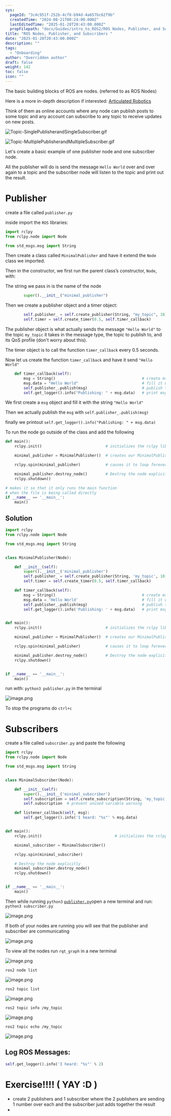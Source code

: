 ```yaml
---
sys:
  pageId: "3c4c951f-252b-4cf8-b94d-4a657bc62f9b"
  createdTime: "2024-08-21T00:24:00.000Z"
  lastEditedTime: "2025-01-28T20:43:00.000Z"
  propFilepath: "docs/Guides/intro_to_ROS2/ROS Nodes, Publisher, and Subscribers .md"
title: "ROS Nodes, Publisher, and Subscribers "
date: "2025-01-28T20:43:00.000Z"
description: ""
tags:
  - "Onboarding"
author: "Overridden author"
draft: false
weight: 142
toc: false
icon: ""
---
```


The basic building blocks of ROS are nodes. (referred to as ROS Nodes)

Here is a more in-depth description if interested: [Articulated Robotics](https://articulatedrobotics.xyz/tutorials/ready-for-ros/ros-overview#2-nodes)

Think of them as online accounts where any node can publish posts to some topic and any account can subscribe to any topic to receive updates on new posts.

![Topic-SinglePublisherandSingleSubscriber.gif](https://docs.ros.org/en/humble/_images/Topic-SinglePublisherandSingleSubscriber.gif)

![Topic-MultiplePublisherandMultipleSubscriber.gif](https://docs.ros.org/en/humble/_images/Topic-MultiplePublisherandMultipleSubscriber.gif)

Let's create a basic example of one publisher node and one subscriber node.

All the publisher will do is send the message `Hello World` over and over again to a topic and the subscriber node will listen to the topic and print out the result.

# Publisher

create a file called `publisher.py` 

inside import the `ROS` libraries:

```python
import rclpy
from rclpy.node import Node

from std_msgs.msg import String
```

Then create a class called `MinimalPublisher` and have it extend the `Node` class we imported.

Then in the constructor, we first run the parent class’s constructor, `Node`, with:

The string we pass in is the name of the node

```python
        super().__init__("minimal_publisher")
```

Then we create a publisher object and a timer object:

```python
        self.publisher_ = self.create_publisher(String, "my_topic", 10)
        self.timer = self.create_timer(0.5, self.timer_callback)
```

The publisher object is what actually sends the message `"Hello World"` to the topic `my_topic` it takes in the message type, the topic to publish to, and its QoS profile (don't worry about this).

The timer object is to call the function `timer_callback` every 0.5 seconds.

Now let us create the function `timer_callback` and have it send `"Hello World"`

```python
    def timer_callback(self):
        msg = String()                                      # create msg object
        msg.data = "Hello World"                            # fill it with data
        self.publisher_.publish(msg)                        # publish the message
        self.get_logger().info("Publishing: " + msg.data)   # print msg
```

We first create a `msg` object and fill it with the string `"Hello World"`

Then we actually publish the `msg` with `self.publisher_.publish(msg)`

finally we printout `self.get_logger().info("Publishing: " + msg.data)`

To run the node go outside of the class and add the following

```python
def main():
    rclpy.init()                            # initializes the rclpy library

    minimal_publisher = MinimalPublisher()  # creates our MinimalPublisher object

    rclpy.spin(minimal_publisher)           # causes it to loop forever

    minimal_publisher.destroy_node()        # Destroy the node explicitly
    rclpy.shutdown()

# makes it so that it only runs the main function
# when the file is being called directly
if __name__ == '__main__': 
    main()
```

## Solution

```python
import rclpy
from rclpy.node import Node

from std_msgs.msg import String


class MinimalPublisher(Node):

    def __init__(self):
        super().__init__('minimal_publisher')
        self.publisher_ = self.create_publisher(String, 'my_topic', 10)
        self.timer = self.create_timer(0.5, self.timer_callback)

    def timer_callback(self):
        msg = String()                                      # create msg object
        msg.data = 'Hello World'                            # fill it with data
        self.publisher_.publish(msg)                        # publish the message
        self.get_logger().info('Publishing: ' + msg.data)   # print msg


def main():
    rclpy.init()                            # initializes the rclpy library

    minimal_publisher = MinimalPublisher()  # creates our MinimalPublisher object

    rclpy.spin(minimal_publisher)           # causes it to loop forever

    minimal_publisher.destroy_node()        # Destroy the node explicitly
    rclpy.shutdown()


if __name__ == '__main__':
    main()
```

run with: `python3 publisher.py` in the terminal

![image.png](https://prod-files-secure.s3.us-west-2.amazonaws.com/d518164a-d88e-44d1-a4ee-3adb3bd8bce0/9214accb-ad5b-44f1-a31c-b3167c59138b/image.png?X-Amz-Algorithm=AWS4-HMAC-SHA256&X-Amz-Content-Sha256=UNSIGNED-PAYLOAD&X-Amz-Credential=ASIAZI2LB466UTYT2D3Q%2F20250226%2Fus-west-2%2Fs3%2Faws4_request&X-Amz-Date=20250226T131658Z&X-Amz-Expires=3600&X-Amz-Security-Token=IQoJb3JpZ2luX2VjECQaCXVzLXdlc3QtMiJHMEUCIGpfl7JcTB6cCcfyz%2FeJM2%2FllCCuhAfcDjN%2BURbyPRHDAiEA5n3l2e3TSyEt0deeRkJrd1i1I4VTq0wxyy1MhD592n0q%2FwMIXRAAGgw2Mzc0MjMxODM4MDUiDLTxV9tpMtZltsheKSrcA7ugc85hGoAZI9AcPEB%2F2EvgVFFJZat1FUk0SUYQ2xV4bGtK3FpVdDp9l9BBTIIqSkC7bTDa191fuiv9WvBw7C3h4CR%2FFEbTO4J5dwWjrWmNsEHOd2hdo%2B4%2FMC4C2%2BPJ%2BAQPoA1N5ioiZtZ9y%2BjGJEI4w0h7BPSJ1r7hbwGhQZ9LU%2Fz04CeeqjTRnQRON76xOQmM3x%2BleZ703rcFLiRFyYF7s00bGmJflwmRgAhpe1LgBaFDariFuyYGBBnZWtE0x6FM%2FP9vL5cC1o9Kcoczr45wwQXwpTF9Cs4Scmbgzwgmho5AEN4E5XfGEYhbQivMba8J795KaTSWPlfbLzRKYt3AreudkNnTmDch6GXGPvSrNv5LR0qgRD2ZNXEu5szX15VtcTFzK7mFfvBCZf9HARWfq1jwR6q14Gv41u5gT4ew249oCwlcCpWGVLmKF7Y6kzgODI9xuDvd8thi3AkUYW5vQFv7hVgCJIoxQaFaEj7ZhMFyQRwF3PZuOI78BxubRiUWqh%2FgzKQcrAHAvIj9prO%2B7N84GUx4m4UNmAMpIfEYB1%2FL0OXlLklViG%2BwP1e9ITU2nygI0LWmHekOdbdmDKnUH3n7w4Hg4chPHxMj%2Ba9VAGY19RKk%2BsX0TrdOMIeI%2FL0GOqUB6ALfrj2Ti7rUIIRCGdeLONcL5K6CqxAFM2mDd3xAdN1lWkY5ib10EGnGpXrsF0nQUcwjbbW3rix5tQ9xuAtm5xoVYcHCqyn8EtW2%2FxCr7AJRsDjDrY%2FOsOhgrvW8wSjRtTvGAyxqmCn2jRisXXd7C8QLQ0huIGcYRjI8AN6MXOZNH9RuC%2BRBG2r05ySdinFYXcUWeehE2ukguqeP6oj%2FgaEKiyU%2F&X-Amz-Signature=cada89d7450c3f890cc1196395b6c1c1a09f16814f9d75a37fcb93eaf9912840&X-Amz-SignedHeaders=host&x-id=GetObject)

To stop the programs do `ctrl+c`

# Subscribers

create a file called `subscriber.py` and paste the following

```python
import rclpy
from rclpy.node import Node

from std_msgs.msg import String


class MinimalSubscriber(Node):

    def __init__(self):
        super().__init__('minimal_subscriber')
        self.subscription = self.create_subscription(String, 'my_topic', self.listener_callback, 10)
        self.subscription  # prevent unused variable warning

    def listener_callback(self, msg):
        self.get_logger().info('I heard: "%s"' % msg.data)


def main():
    rclpy.init()                                # initializes the rclpy library

    minimal_subscriber = MinimalSubscriber()

    rclpy.spin(minimal_subscriber)

    # Destroy the node explicitly
    minimal_subscriber.destroy_node()
    rclpy.shutdown()


if __name__ == '__main__':
    main()
```

Then while running `python3` [`publisher.py`](http://publisher.py/)open a new terminal and run: `python3 subscriber.py` 

![image.png](https://prod-files-secure.s3.us-west-2.amazonaws.com/d518164a-d88e-44d1-a4ee-3adb3bd8bce0/611fccf2-c738-4dbd-94e9-98f209092866/image.png?X-Amz-Algorithm=AWS4-HMAC-SHA256&X-Amz-Content-Sha256=UNSIGNED-PAYLOAD&X-Amz-Credential=ASIAZI2LB466UTYT2D3Q%2F20250226%2Fus-west-2%2Fs3%2Faws4_request&X-Amz-Date=20250226T131658Z&X-Amz-Expires=3600&X-Amz-Security-Token=IQoJb3JpZ2luX2VjECQaCXVzLXdlc3QtMiJHMEUCIGpfl7JcTB6cCcfyz%2FeJM2%2FllCCuhAfcDjN%2BURbyPRHDAiEA5n3l2e3TSyEt0deeRkJrd1i1I4VTq0wxyy1MhD592n0q%2FwMIXRAAGgw2Mzc0MjMxODM4MDUiDLTxV9tpMtZltsheKSrcA7ugc85hGoAZI9AcPEB%2F2EvgVFFJZat1FUk0SUYQ2xV4bGtK3FpVdDp9l9BBTIIqSkC7bTDa191fuiv9WvBw7C3h4CR%2FFEbTO4J5dwWjrWmNsEHOd2hdo%2B4%2FMC4C2%2BPJ%2BAQPoA1N5ioiZtZ9y%2BjGJEI4w0h7BPSJ1r7hbwGhQZ9LU%2Fz04CeeqjTRnQRON76xOQmM3x%2BleZ703rcFLiRFyYF7s00bGmJflwmRgAhpe1LgBaFDariFuyYGBBnZWtE0x6FM%2FP9vL5cC1o9Kcoczr45wwQXwpTF9Cs4Scmbgzwgmho5AEN4E5XfGEYhbQivMba8J795KaTSWPlfbLzRKYt3AreudkNnTmDch6GXGPvSrNv5LR0qgRD2ZNXEu5szX15VtcTFzK7mFfvBCZf9HARWfq1jwR6q14Gv41u5gT4ew249oCwlcCpWGVLmKF7Y6kzgODI9xuDvd8thi3AkUYW5vQFv7hVgCJIoxQaFaEj7ZhMFyQRwF3PZuOI78BxubRiUWqh%2FgzKQcrAHAvIj9prO%2B7N84GUx4m4UNmAMpIfEYB1%2FL0OXlLklViG%2BwP1e9ITU2nygI0LWmHekOdbdmDKnUH3n7w4Hg4chPHxMj%2Ba9VAGY19RKk%2BsX0TrdOMIeI%2FL0GOqUB6ALfrj2Ti7rUIIRCGdeLONcL5K6CqxAFM2mDd3xAdN1lWkY5ib10EGnGpXrsF0nQUcwjbbW3rix5tQ9xuAtm5xoVYcHCqyn8EtW2%2FxCr7AJRsDjDrY%2FOsOhgrvW8wSjRtTvGAyxqmCn2jRisXXd7C8QLQ0huIGcYRjI8AN6MXOZNH9RuC%2BRBG2r05ySdinFYXcUWeehE2ukguqeP6oj%2FgaEKiyU%2F&X-Amz-Signature=32cdcb6a40186678c92b9a3584eb06d286c864d96bde2d997b6ee5dfa0149458&X-Amz-SignedHeaders=host&x-id=GetObject)

If both of your nodes are running you will see that the publisher and subscriber are communicating

![image.png](https://prod-files-secure.s3.us-west-2.amazonaws.com/d518164a-d88e-44d1-a4ee-3adb3bd8bce0/eea428b5-1cf0-43bb-a30b-81cbaf6c5c78/image.png?X-Amz-Algorithm=AWS4-HMAC-SHA256&X-Amz-Content-Sha256=UNSIGNED-PAYLOAD&X-Amz-Credential=ASIAZI2LB466UTYT2D3Q%2F20250226%2Fus-west-2%2Fs3%2Faws4_request&X-Amz-Date=20250226T131658Z&X-Amz-Expires=3600&X-Amz-Security-Token=IQoJb3JpZ2luX2VjECQaCXVzLXdlc3QtMiJHMEUCIGpfl7JcTB6cCcfyz%2FeJM2%2FllCCuhAfcDjN%2BURbyPRHDAiEA5n3l2e3TSyEt0deeRkJrd1i1I4VTq0wxyy1MhD592n0q%2FwMIXRAAGgw2Mzc0MjMxODM4MDUiDLTxV9tpMtZltsheKSrcA7ugc85hGoAZI9AcPEB%2F2EvgVFFJZat1FUk0SUYQ2xV4bGtK3FpVdDp9l9BBTIIqSkC7bTDa191fuiv9WvBw7C3h4CR%2FFEbTO4J5dwWjrWmNsEHOd2hdo%2B4%2FMC4C2%2BPJ%2BAQPoA1N5ioiZtZ9y%2BjGJEI4w0h7BPSJ1r7hbwGhQZ9LU%2Fz04CeeqjTRnQRON76xOQmM3x%2BleZ703rcFLiRFyYF7s00bGmJflwmRgAhpe1LgBaFDariFuyYGBBnZWtE0x6FM%2FP9vL5cC1o9Kcoczr45wwQXwpTF9Cs4Scmbgzwgmho5AEN4E5XfGEYhbQivMba8J795KaTSWPlfbLzRKYt3AreudkNnTmDch6GXGPvSrNv5LR0qgRD2ZNXEu5szX15VtcTFzK7mFfvBCZf9HARWfq1jwR6q14Gv41u5gT4ew249oCwlcCpWGVLmKF7Y6kzgODI9xuDvd8thi3AkUYW5vQFv7hVgCJIoxQaFaEj7ZhMFyQRwF3PZuOI78BxubRiUWqh%2FgzKQcrAHAvIj9prO%2B7N84GUx4m4UNmAMpIfEYB1%2FL0OXlLklViG%2BwP1e9ITU2nygI0LWmHekOdbdmDKnUH3n7w4Hg4chPHxMj%2Ba9VAGY19RKk%2BsX0TrdOMIeI%2FL0GOqUB6ALfrj2Ti7rUIIRCGdeLONcL5K6CqxAFM2mDd3xAdN1lWkY5ib10EGnGpXrsF0nQUcwjbbW3rix5tQ9xuAtm5xoVYcHCqyn8EtW2%2FxCr7AJRsDjDrY%2FOsOhgrvW8wSjRtTvGAyxqmCn2jRisXXd7C8QLQ0huIGcYRjI8AN6MXOZNH9RuC%2BRBG2r05ySdinFYXcUWeehE2ukguqeP6oj%2FgaEKiyU%2F&X-Amz-Signature=03c96153f144790be02b665936ed15fd2ced9cbafb1df9eca525cf97cae5bcf0&X-Amz-SignedHeaders=host&x-id=GetObject)

To view all the nodes run `rqt_graph` in a new terminal

![image.png](https://prod-files-secure.s3.us-west-2.amazonaws.com/d518164a-d88e-44d1-a4ee-3adb3bd8bce0/1d98e964-4318-4d62-b5c4-8c8f78368598/image.png?X-Amz-Algorithm=AWS4-HMAC-SHA256&X-Amz-Content-Sha256=UNSIGNED-PAYLOAD&X-Amz-Credential=ASIAZI2LB466UTYT2D3Q%2F20250226%2Fus-west-2%2Fs3%2Faws4_request&X-Amz-Date=20250226T131658Z&X-Amz-Expires=3600&X-Amz-Security-Token=IQoJb3JpZ2luX2VjECQaCXVzLXdlc3QtMiJHMEUCIGpfl7JcTB6cCcfyz%2FeJM2%2FllCCuhAfcDjN%2BURbyPRHDAiEA5n3l2e3TSyEt0deeRkJrd1i1I4VTq0wxyy1MhD592n0q%2FwMIXRAAGgw2Mzc0MjMxODM4MDUiDLTxV9tpMtZltsheKSrcA7ugc85hGoAZI9AcPEB%2F2EvgVFFJZat1FUk0SUYQ2xV4bGtK3FpVdDp9l9BBTIIqSkC7bTDa191fuiv9WvBw7C3h4CR%2FFEbTO4J5dwWjrWmNsEHOd2hdo%2B4%2FMC4C2%2BPJ%2BAQPoA1N5ioiZtZ9y%2BjGJEI4w0h7BPSJ1r7hbwGhQZ9LU%2Fz04CeeqjTRnQRON76xOQmM3x%2BleZ703rcFLiRFyYF7s00bGmJflwmRgAhpe1LgBaFDariFuyYGBBnZWtE0x6FM%2FP9vL5cC1o9Kcoczr45wwQXwpTF9Cs4Scmbgzwgmho5AEN4E5XfGEYhbQivMba8J795KaTSWPlfbLzRKYt3AreudkNnTmDch6GXGPvSrNv5LR0qgRD2ZNXEu5szX15VtcTFzK7mFfvBCZf9HARWfq1jwR6q14Gv41u5gT4ew249oCwlcCpWGVLmKF7Y6kzgODI9xuDvd8thi3AkUYW5vQFv7hVgCJIoxQaFaEj7ZhMFyQRwF3PZuOI78BxubRiUWqh%2FgzKQcrAHAvIj9prO%2B7N84GUx4m4UNmAMpIfEYB1%2FL0OXlLklViG%2BwP1e9ITU2nygI0LWmHekOdbdmDKnUH3n7w4Hg4chPHxMj%2Ba9VAGY19RKk%2BsX0TrdOMIeI%2FL0GOqUB6ALfrj2Ti7rUIIRCGdeLONcL5K6CqxAFM2mDd3xAdN1lWkY5ib10EGnGpXrsF0nQUcwjbbW3rix5tQ9xuAtm5xoVYcHCqyn8EtW2%2FxCr7AJRsDjDrY%2FOsOhgrvW8wSjRtTvGAyxqmCn2jRisXXd7C8QLQ0huIGcYRjI8AN6MXOZNH9RuC%2BRBG2r05ySdinFYXcUWeehE2ukguqeP6oj%2FgaEKiyU%2F&X-Amz-Signature=74ce3f21fd225db68ed2be3994da4dcf309a311dab9aaf98c979d86559cb1de2&X-Amz-SignedHeaders=host&x-id=GetObject)

`ros2 node list`

![image.png](https://prod-files-secure.s3.us-west-2.amazonaws.com/d518164a-d88e-44d1-a4ee-3adb3bd8bce0/680ac8cf-e6d9-4164-9ece-5b9a6fccffee/image.png?X-Amz-Algorithm=AWS4-HMAC-SHA256&X-Amz-Content-Sha256=UNSIGNED-PAYLOAD&X-Amz-Credential=ASIAZI2LB466UTYT2D3Q%2F20250226%2Fus-west-2%2Fs3%2Faws4_request&X-Amz-Date=20250226T131658Z&X-Amz-Expires=3600&X-Amz-Security-Token=IQoJb3JpZ2luX2VjECQaCXVzLXdlc3QtMiJHMEUCIGpfl7JcTB6cCcfyz%2FeJM2%2FllCCuhAfcDjN%2BURbyPRHDAiEA5n3l2e3TSyEt0deeRkJrd1i1I4VTq0wxyy1MhD592n0q%2FwMIXRAAGgw2Mzc0MjMxODM4MDUiDLTxV9tpMtZltsheKSrcA7ugc85hGoAZI9AcPEB%2F2EvgVFFJZat1FUk0SUYQ2xV4bGtK3FpVdDp9l9BBTIIqSkC7bTDa191fuiv9WvBw7C3h4CR%2FFEbTO4J5dwWjrWmNsEHOd2hdo%2B4%2FMC4C2%2BPJ%2BAQPoA1N5ioiZtZ9y%2BjGJEI4w0h7BPSJ1r7hbwGhQZ9LU%2Fz04CeeqjTRnQRON76xOQmM3x%2BleZ703rcFLiRFyYF7s00bGmJflwmRgAhpe1LgBaFDariFuyYGBBnZWtE0x6FM%2FP9vL5cC1o9Kcoczr45wwQXwpTF9Cs4Scmbgzwgmho5AEN4E5XfGEYhbQivMba8J795KaTSWPlfbLzRKYt3AreudkNnTmDch6GXGPvSrNv5LR0qgRD2ZNXEu5szX15VtcTFzK7mFfvBCZf9HARWfq1jwR6q14Gv41u5gT4ew249oCwlcCpWGVLmKF7Y6kzgODI9xuDvd8thi3AkUYW5vQFv7hVgCJIoxQaFaEj7ZhMFyQRwF3PZuOI78BxubRiUWqh%2FgzKQcrAHAvIj9prO%2B7N84GUx4m4UNmAMpIfEYB1%2FL0OXlLklViG%2BwP1e9ITU2nygI0LWmHekOdbdmDKnUH3n7w4Hg4chPHxMj%2Ba9VAGY19RKk%2BsX0TrdOMIeI%2FL0GOqUB6ALfrj2Ti7rUIIRCGdeLONcL5K6CqxAFM2mDd3xAdN1lWkY5ib10EGnGpXrsF0nQUcwjbbW3rix5tQ9xuAtm5xoVYcHCqyn8EtW2%2FxCr7AJRsDjDrY%2FOsOhgrvW8wSjRtTvGAyxqmCn2jRisXXd7C8QLQ0huIGcYRjI8AN6MXOZNH9RuC%2BRBG2r05ySdinFYXcUWeehE2ukguqeP6oj%2FgaEKiyU%2F&X-Amz-Signature=37749fa8eff8393320955d2452c444ca074bc9d6f9d9c9431c0ebc68a3867678&X-Amz-SignedHeaders=host&x-id=GetObject)

`ros2 topic list`

![image.png](https://prod-files-secure.s3.us-west-2.amazonaws.com/d518164a-d88e-44d1-a4ee-3adb3bd8bce0/eee2ebe1-27ef-4a4a-96fb-2ca54126fb29/image.png?X-Amz-Algorithm=AWS4-HMAC-SHA256&X-Amz-Content-Sha256=UNSIGNED-PAYLOAD&X-Amz-Credential=ASIAZI2LB466UTYT2D3Q%2F20250226%2Fus-west-2%2Fs3%2Faws4_request&X-Amz-Date=20250226T131658Z&X-Amz-Expires=3600&X-Amz-Security-Token=IQoJb3JpZ2luX2VjECQaCXVzLXdlc3QtMiJHMEUCIGpfl7JcTB6cCcfyz%2FeJM2%2FllCCuhAfcDjN%2BURbyPRHDAiEA5n3l2e3TSyEt0deeRkJrd1i1I4VTq0wxyy1MhD592n0q%2FwMIXRAAGgw2Mzc0MjMxODM4MDUiDLTxV9tpMtZltsheKSrcA7ugc85hGoAZI9AcPEB%2F2EvgVFFJZat1FUk0SUYQ2xV4bGtK3FpVdDp9l9BBTIIqSkC7bTDa191fuiv9WvBw7C3h4CR%2FFEbTO4J5dwWjrWmNsEHOd2hdo%2B4%2FMC4C2%2BPJ%2BAQPoA1N5ioiZtZ9y%2BjGJEI4w0h7BPSJ1r7hbwGhQZ9LU%2Fz04CeeqjTRnQRON76xOQmM3x%2BleZ703rcFLiRFyYF7s00bGmJflwmRgAhpe1LgBaFDariFuyYGBBnZWtE0x6FM%2FP9vL5cC1o9Kcoczr45wwQXwpTF9Cs4Scmbgzwgmho5AEN4E5XfGEYhbQivMba8J795KaTSWPlfbLzRKYt3AreudkNnTmDch6GXGPvSrNv5LR0qgRD2ZNXEu5szX15VtcTFzK7mFfvBCZf9HARWfq1jwR6q14Gv41u5gT4ew249oCwlcCpWGVLmKF7Y6kzgODI9xuDvd8thi3AkUYW5vQFv7hVgCJIoxQaFaEj7ZhMFyQRwF3PZuOI78BxubRiUWqh%2FgzKQcrAHAvIj9prO%2B7N84GUx4m4UNmAMpIfEYB1%2FL0OXlLklViG%2BwP1e9ITU2nygI0LWmHekOdbdmDKnUH3n7w4Hg4chPHxMj%2Ba9VAGY19RKk%2BsX0TrdOMIeI%2FL0GOqUB6ALfrj2Ti7rUIIRCGdeLONcL5K6CqxAFM2mDd3xAdN1lWkY5ib10EGnGpXrsF0nQUcwjbbW3rix5tQ9xuAtm5xoVYcHCqyn8EtW2%2FxCr7AJRsDjDrY%2FOsOhgrvW8wSjRtTvGAyxqmCn2jRisXXd7C8QLQ0huIGcYRjI8AN6MXOZNH9RuC%2BRBG2r05ySdinFYXcUWeehE2ukguqeP6oj%2FgaEKiyU%2F&X-Amz-Signature=d2eff7033ace485fa96a573aa3c55631f4b24d02efcb861a591100748daf41ce&X-Amz-SignedHeaders=host&x-id=GetObject)

`ros2 topic info /my_topic`

![image.png](https://prod-files-secure.s3.us-west-2.amazonaws.com/d518164a-d88e-44d1-a4ee-3adb3bd8bce0/6288ef12-cb9e-406f-b9eb-65feed3a9011/image.png?X-Amz-Algorithm=AWS4-HMAC-SHA256&X-Amz-Content-Sha256=UNSIGNED-PAYLOAD&X-Amz-Credential=ASIAZI2LB466UTYT2D3Q%2F20250226%2Fus-west-2%2Fs3%2Faws4_request&X-Amz-Date=20250226T131658Z&X-Amz-Expires=3600&X-Amz-Security-Token=IQoJb3JpZ2luX2VjECQaCXVzLXdlc3QtMiJHMEUCIGpfl7JcTB6cCcfyz%2FeJM2%2FllCCuhAfcDjN%2BURbyPRHDAiEA5n3l2e3TSyEt0deeRkJrd1i1I4VTq0wxyy1MhD592n0q%2FwMIXRAAGgw2Mzc0MjMxODM4MDUiDLTxV9tpMtZltsheKSrcA7ugc85hGoAZI9AcPEB%2F2EvgVFFJZat1FUk0SUYQ2xV4bGtK3FpVdDp9l9BBTIIqSkC7bTDa191fuiv9WvBw7C3h4CR%2FFEbTO4J5dwWjrWmNsEHOd2hdo%2B4%2FMC4C2%2BPJ%2BAQPoA1N5ioiZtZ9y%2BjGJEI4w0h7BPSJ1r7hbwGhQZ9LU%2Fz04CeeqjTRnQRON76xOQmM3x%2BleZ703rcFLiRFyYF7s00bGmJflwmRgAhpe1LgBaFDariFuyYGBBnZWtE0x6FM%2FP9vL5cC1o9Kcoczr45wwQXwpTF9Cs4Scmbgzwgmho5AEN4E5XfGEYhbQivMba8J795KaTSWPlfbLzRKYt3AreudkNnTmDch6GXGPvSrNv5LR0qgRD2ZNXEu5szX15VtcTFzK7mFfvBCZf9HARWfq1jwR6q14Gv41u5gT4ew249oCwlcCpWGVLmKF7Y6kzgODI9xuDvd8thi3AkUYW5vQFv7hVgCJIoxQaFaEj7ZhMFyQRwF3PZuOI78BxubRiUWqh%2FgzKQcrAHAvIj9prO%2B7N84GUx4m4UNmAMpIfEYB1%2FL0OXlLklViG%2BwP1e9ITU2nygI0LWmHekOdbdmDKnUH3n7w4Hg4chPHxMj%2Ba9VAGY19RKk%2BsX0TrdOMIeI%2FL0GOqUB6ALfrj2Ti7rUIIRCGdeLONcL5K6CqxAFM2mDd3xAdN1lWkY5ib10EGnGpXrsF0nQUcwjbbW3rix5tQ9xuAtm5xoVYcHCqyn8EtW2%2FxCr7AJRsDjDrY%2FOsOhgrvW8wSjRtTvGAyxqmCn2jRisXXd7C8QLQ0huIGcYRjI8AN6MXOZNH9RuC%2BRBG2r05ySdinFYXcUWeehE2ukguqeP6oj%2FgaEKiyU%2F&X-Amz-Signature=9c19a55c5291d5e81c2aedbf8df5417ca7126ddc15bb126872cb5f1ab8925504&X-Amz-SignedHeaders=host&x-id=GetObject)

`ros2 topic echo /my_topic`

![image.png](https://prod-files-secure.s3.us-west-2.amazonaws.com/d518164a-d88e-44d1-a4ee-3adb3bd8bce0/0a6fcb4d-422d-4a6c-a803-749ef4adf2c6/image.png?X-Amz-Algorithm=AWS4-HMAC-SHA256&X-Amz-Content-Sha256=UNSIGNED-PAYLOAD&X-Amz-Credential=ASIAZI2LB466UTYT2D3Q%2F20250226%2Fus-west-2%2Fs3%2Faws4_request&X-Amz-Date=20250226T131658Z&X-Amz-Expires=3600&X-Amz-Security-Token=IQoJb3JpZ2luX2VjECQaCXVzLXdlc3QtMiJHMEUCIGpfl7JcTB6cCcfyz%2FeJM2%2FllCCuhAfcDjN%2BURbyPRHDAiEA5n3l2e3TSyEt0deeRkJrd1i1I4VTq0wxyy1MhD592n0q%2FwMIXRAAGgw2Mzc0MjMxODM4MDUiDLTxV9tpMtZltsheKSrcA7ugc85hGoAZI9AcPEB%2F2EvgVFFJZat1FUk0SUYQ2xV4bGtK3FpVdDp9l9BBTIIqSkC7bTDa191fuiv9WvBw7C3h4CR%2FFEbTO4J5dwWjrWmNsEHOd2hdo%2B4%2FMC4C2%2BPJ%2BAQPoA1N5ioiZtZ9y%2BjGJEI4w0h7BPSJ1r7hbwGhQZ9LU%2Fz04CeeqjTRnQRON76xOQmM3x%2BleZ703rcFLiRFyYF7s00bGmJflwmRgAhpe1LgBaFDariFuyYGBBnZWtE0x6FM%2FP9vL5cC1o9Kcoczr45wwQXwpTF9Cs4Scmbgzwgmho5AEN4E5XfGEYhbQivMba8J795KaTSWPlfbLzRKYt3AreudkNnTmDch6GXGPvSrNv5LR0qgRD2ZNXEu5szX15VtcTFzK7mFfvBCZf9HARWfq1jwR6q14Gv41u5gT4ew249oCwlcCpWGVLmKF7Y6kzgODI9xuDvd8thi3AkUYW5vQFv7hVgCJIoxQaFaEj7ZhMFyQRwF3PZuOI78BxubRiUWqh%2FgzKQcrAHAvIj9prO%2B7N84GUx4m4UNmAMpIfEYB1%2FL0OXlLklViG%2BwP1e9ITU2nygI0LWmHekOdbdmDKnUH3n7w4Hg4chPHxMj%2Ba9VAGY19RKk%2BsX0TrdOMIeI%2FL0GOqUB6ALfrj2Ti7rUIIRCGdeLONcL5K6CqxAFM2mDd3xAdN1lWkY5ib10EGnGpXrsF0nQUcwjbbW3rix5tQ9xuAtm5xoVYcHCqyn8EtW2%2FxCr7AJRsDjDrY%2FOsOhgrvW8wSjRtTvGAyxqmCn2jRisXXd7C8QLQ0huIGcYRjI8AN6MXOZNH9RuC%2BRBG2r05ySdinFYXcUWeehE2ukguqeP6oj%2FgaEKiyU%2F&X-Amz-Signature=19dd86ab4f84fb4c6f6a681936f8f3b073f28c3e717bbbf7860bdb91845e0945&X-Amz-SignedHeaders=host&x-id=GetObject)

## Log ROS Messages:

```python
self.get_logger().info('I heard: "%s"' % 2)
```

# Exercise!!!! ( YAY :D )

- create 2 publishers and 1 subscriber where the 2 publishers are sending 1 number over each and the subscriber just adds together the result
- 

